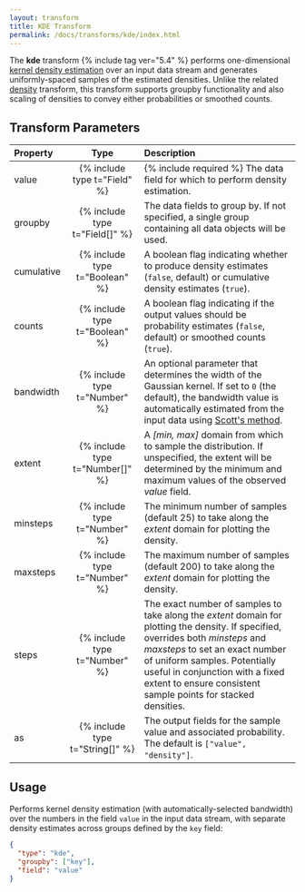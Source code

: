 ```yaml
---
layout: transform
title: KDE Transform
permalink: /docs/transforms/kde/index.html
---
```


The **kde** transform {% include tag ver="5.4" %} performs one-dimensional [kernel density estimation](https://en.wikipedia.org/wiki/Kernel_density_estimation) over an input data stream and generates uniformly-spaced samples of the estimated densities. Unlike the related [density](../density) transform, this transform supports groupby functionality and also scaling of densities to convey either probabilities or smoothed counts.

## Transform Parameters

| Property            | Type                            | Description   |
| :------------------ | :-----------------------------: | :------------ |
| value               | {% include type t="Field" %}    | {% include required %} The data field for which to perform density estimation.|
| groupby             | {% include type t="Field[]" %}  | The data fields to group by. If not specified, a single group containing all data objects will be used.|
| cumulative          | {% include type t="Boolean" %}  | A boolean flag indicating whether to produce density estimates (`false`, default) or cumulative density estimates (`true`).
| counts              | {% include type t="Boolean" %}  | A boolean flag indicating if the output values should be probability estimates (`false`, default) or smoothed counts (`true`).|
| bandwidth           | {% include type t="Number" %}   | An optional parameter that determines the width of the Gaussian kernel. If set to `0` (the default), the bandwidth value is automatically estimated from the input data using [Scott's method](https://stats.stackexchange.com/questions/90656/kernel-bandwidth-scotts-vs-silvermans-rules).|
| extent              | {% include type t="Number[]" %} | A _[min, max]_ domain from which to sample the distribution. If unspecified, the extent will be determined by the minimum and maximum values of the observed _value_ field.|
| minsteps            | {% include type t="Number" %}   | The minimum number of samples (default 25) to take along the _extent_ domain for plotting the density.|
| maxsteps            | {% include type t="Number" %}   | The maximum number of samples (default 200) to take along the _extent_ domain for plotting the density.|
| steps               | {% include type t="Number" %}   | The exact number of samples to take along the _extent_ domain for plotting the density. If specified, overrides both _minsteps_ and _maxsteps_ to set an exact number of uniform samples. Potentially useful in conjunction with a fixed extent to ensure consistent sample points for stacked densities.|
| as                  | {% include type t="String[]" %} | The output fields for the sample value and associated probability. The default is `["value", "density"]`.|

## Usage

Performs kernel density estimation (with automatically-selected bandwidth) over the numbers in the field `value` in the input data stream, with separate density estimates across groups defined by the `key` field:

```json
{
  "type": "kde",
  "groupby": ["key"],
  "field": "value"
}
```
